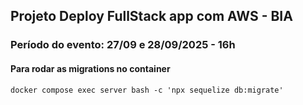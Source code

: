 ## Projeto Deploy FullStack app com AWS - BIA

### Período do evento: 27/09 e 28/09/2025 - 16h


#### Para rodar as migrations no container ####
```
docker compose exec server bash -c 'npx sequelize db:migrate'
```

